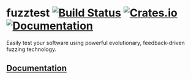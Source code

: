 # fuzztest [![Build Status][travis-img]][travis] [![Crates.io][crates-img]][crates] [![Documentation][docs-img]][docs]

[travis-img]:   https://travis-ci.org/PaulGrandperrin/fuzztest.svg?branch=master
[travis]:       https://travis-ci.org/PaulGrandperrin/fuzztest
[crates-img]:   https://img.shields.io/crates/v/fuzztest.svg
[crates]:       https://crates.io/crates/fuzztest
[docs-img]:     https://docs.rs/fuzztest/badge.svg
[docs]:         https://docs.rs/fuzztest

Easily test your software using powerful evolutionary, feedback-driven fuzzing technology.

## [Documentation](https://docs.rs/fuzztest)
